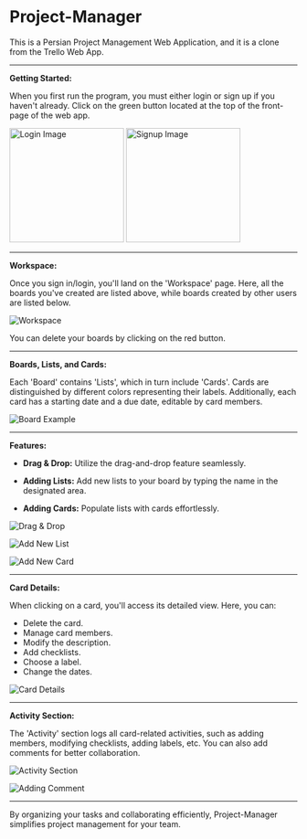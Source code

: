 # Project-Manager

This is a Persian Project Management Web Application, and it is a clone from the Trello Web App.

---

**Getting Started:**

When you first run the program, you must either login or sign up if you haven't already. Click on the green button located at the top of the front-page of the web app.

<img src="https://github.com/ShoyaAlm/Project-Manager/assets/64843555/e6962f7a-4cc1-40df-9e3e-00f694e0d47e" alt="Login Image" width="200"> <img src="https://github.com/ShoyaAlm/Project-Manager/assets/64843555/4993df24-a2b2-4656-a2f3-0763e424c7c9" alt="Signup Image" width="200">




---

**Workspace:**

Once you sign in/login, you'll land on the 'Workspace' page. Here, all the boards you've created are listed above, while boards created by other users are listed below.

![Workspace](workspace-img)

You can delete your boards by clicking on the red button.

---

**Boards, Lists, and Cards:**

Each 'Board' contains 'Lists', which in turn include 'Cards'. Cards are distinguished by different colors representing their labels. Additionally, each card has a starting date and a due date, editable by card members.

![Board Example](board-img)

---

**Features:**

- **Drag & Drop:** Utilize the drag-and-drop feature seamlessly.

- **Adding Lists:** Add new lists to your board by typing the name in the designated area.

- **Adding Cards:** Populate lists with cards effortlessly.

![Drag & Drop](DrgDropVid)

![Add New List](AddNewListVid)

![Add New Card](AddNewCardVid)

---

**Card Details:**

When clicking on a card, you'll access its detailed view. Here, you can:

- Delete the card.
- Manage card members.
- Modify the description.
- Add checklists.
- Choose a label.
- Change the dates.

![Card Details](card-img)

---

**Activity Section:**

The 'Activity' section logs all card-related activities, such as adding members, modifying checklists, adding labels, etc. You can also add comments for better collaboration.

![Activity Section](activityExample-img)

![Adding Comment](activityComment-img)

--- 

By organizing your tasks and collaborating efficiently, Project-Manager simplifies project management for your team.

